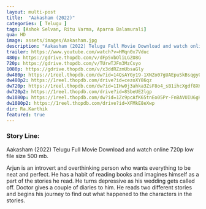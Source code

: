 ```yaml
---
layout: multi-post
title:  "Aakasham (2022)"
categories: [ Telugu ]
tags: [Ashok Selvan, Ritu Varma, Aparna Balamurali]
qua: HD
image: assets/images/Aakasham.jpg
description: "Aakasham (2022) Telugu Full Movie Download and watch online 720p low file size 500 mb."
trailer: https://www.youtube.com/watch?v=HMqn0x7Vduc
480p: https://gdrive.thopdb.com/v/dFp5vbOliLGZO8G
720p: https://gdrive.thopdb.com/v/TUrwTJFm3MzCsyo
1080p: https://gdrive.thopdb.com/v/x3ddRZzmUbsaGly
dw480p: https://1reel.thopdb.com/dw?id=14QsAYGy19-1XNZo07gUAEpuSkBsqgyQ4
dw480p2: https://1reel.thopdb.com/drive?id=cezoXY86qz
dw720p: https://1reel.thopdb.com/dw?id=1IHw0j3ahka3ZsF8o4_sB1ihcXgdf8XKy
dw720p2: https://1reel.thopdb.com/drive?id=8SbeUE2lgp
dw1080p: https://1reel.thopdb.com/dw?id=1Zc9pcAfK65tnEo05Pr-FnBAVUIU6gHJh
dw1080p2: https://1reel.thopdb.com/drive?id=XFMkE8eXwp
dir: Ra.Karthik
featured: true
---
```


### Story Line:
Aakasham (2022) Telugu Full Movie Download and watch online 720p low file size 500 mb.

Arjun is an introvert and overthinking person who wants everything to be neat and perfect. He has a habit of reading books and imagines himself as a part of the stories he read. He turns depressive as his wedding gets called off. Doctor gives a couple of diaries to him. He reads two different stories and begins his journey to find out what happened to the characters in the stories.



